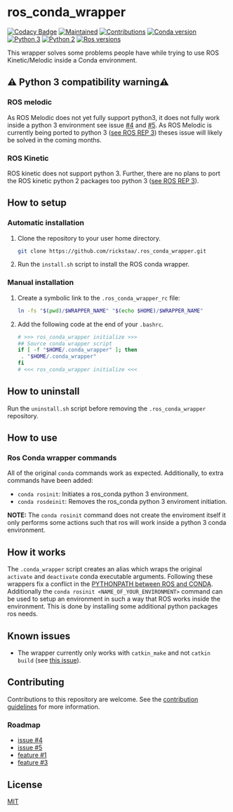 # ros_conda_wrapper

[![Codacy Badge](https://api.codacy.com/project/badge/Grade/3bac6de9531d40e699010223fa5a0ddf)](https://app.codacy.com/app/rickstaa/ros_conda_wrapper?utm_source=github.com&utm_medium=referral&utm_content=rickstaa/ros_conda_wrapper&utm_campaign=Badge_Grade_Dashboard)
[![Maintained](https://img.shields.io/badge/Maintained%3F-yes-green)](https://github.com/rickstaa/ros_conda_wrapper/pulse)
[![Contributions](https://img.shields.io/badge/contributions-welcome-orange.svg)](contributing.md)
[![Conda version](https://img.shields.io/badge/conda-%3D%3E4.4-blue)](https://conda.io/en/latest/)
[![Python 3](https://img.shields.io/badge/python%203-3.7%20%7C%203.6%20%7C%203.5-yellow.svg)](https://www.python.org/)
[![Python 2](https://img.shields.io/badge/python%202-2.7%20%7C%202.6%20%7C%202.5-brightgreen.svg)](https://www.python.org/)
[![Ros versions](https://img.shields.io/badge/ROS%20versions-Melodic%20%7C%20Kinectic-brightgreen)](https://wiki.ros.org)

This wrapper solves some problems people have while trying to use ROS Kinetic/Melodic inside a Conda environment.

## :warning: Python 3 compatibility warning:warning:

### ROS melodic

As ROS Melodic does not yet fully support python3, it does not fully work inside a python 3 environment see issue [#4](https://github.com/rickstaa/ros_conda_wrapper/issues/4) and [#5](https://github.com/rickstaa/ros_conda_wrapper/issues/5). As ROS Melodic is currently being ported to python 3 ([see ROS REP 3](https://www.ros.org/reps/rep-0003.html)) theses issue will likely be solved in the coming months.

### ROS Kinetic

ROS kinetic does not support python 3. Further, there are no plans to port the ROS kinetic python 2 packages too python 3 ([see ROS REP 3](https://www.ros.org/reps/rep-0003.html)).

## How to setup

### Automatic installation

1.  Clone the repository to your user home directory.

    ```bash
    git clone https://github.com/rickstaa/.ros_conda_wrapper.git
    ```

2.  Run the `install.sh` script to install the ROS conda wrapper.

### Manual installation

1.  Create a symbolic link to the `.ros_conda_wrapper_rc` file:

    ```bash
    ln -fs "$(pwd)/$WRAPPER_NAME" "$(echo $HOME)/$WRAPPER_NAME"
    ```

2.  Add the following code at the end of your `.bashrc`.

    ```bash
    # >>> ros_conda_wrapper initialize >>>
    ## Source conda wrapper script
    if [ -f "$HOME/.conda_wrapper" ]; then
     . "$HOME/.conda_wrapper"
    fi
    # <<< ros_conda_wrapper initialize <<<
    ```

## How to uninstall

Run the `uninstall.sh` script before removing the `.ros_conda_wrapper` repository.

## How to use

### Ros Conda wrapper commands

All of the original `conda` commands work as expected. Additionally, to extra commands have been added:

-   `conda rosinit`: Initiates a ros_conda python 3 environment.
-   `conda rosdeinit`: Removes the ros_conda python 3 enviroment initiation.

**NOTE:** The `conda rosinit` command does not create the enviroment itself it only performs some actions such that ros will work inside a python 3 conda environment.

## How it works

The `.conda_wrapper` script creates an alias which wraps the original `activate` and `deactivate` conda executable arguments. Following these wrappers fix a conflict in the [PYTHONPATH between ROS and CONDA](https://answers.ros.org/question/256886/conflict-anaconda-vs-ros-catking_pkg-not-found/). Additionally the `conda rosinit <NAME_OF_YOUR_ENVIRONMENT>` command can be used to setup an environment in such a way that ROS works inside the environment. This is done by installing some additional python packages ros needs.

## Known issues

-   The wrapper currently only works with `catkin_make` and not `catkin build` (see [this issue](https://github.com/rickstaa/ros_conda_wrapper/issues/4)).

## Contributing

Contributions to this repository are welcome. See the [contribution guidelines](contributing.md) for more information.

### Roadmap

-   [issue #4](https://github.com/rickstaa/ros_conda_wrapper/issues/4)
-   [issue #5](https://github.com/rickstaa/ros_conda_wrapper/issues/5)
-   [feature #1](https://github.com/rickstaa/ros_conda_wrapper/issues/1)
-   [feature #3](https://github.com/rickstaa/ros_conda_wrapper/issues/3)

## License

[MIT](LICENSE)
